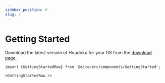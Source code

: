 ```yaml
---
sidebar_position: 0
slug: /
---
```


# Getting Started

Download the latest version of Houdoku for your OS from the [download page](/download).

```mdx-code-block
import {GettingStartedRow} from '@site/src/components/GettingStarted';

<GettingStartedRow />
```
